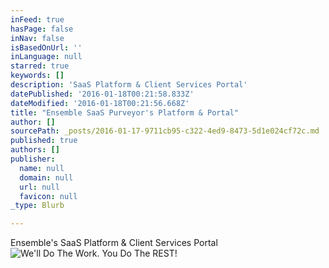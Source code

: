 ```yaml
---
inFeed: true
hasPage: false
inNav: false
isBasedOnUrl: ''
inLanguage: null
starred: true
keywords: []
description: 'SaaS Platform & Client Services Portal'
datePublished: '2016-01-18T00:21:58.833Z'
dateModified: '2016-01-18T00:21:56.668Z'
title: "Ensemble SaaS Purveyor's Platform & Portal"
author: []
sourcePath: _posts/2016-01-17-9711cb95-c322-4ed9-8473-5d1e024cf72c.md
published: true
authors: []
publisher:
  name: null
  domain: null
  url: null
  favicon: null
_type: Blurb

---
```

Ensemble's SaaS Platform & Client Services Portal
![We'll Do The Work.  You Do The REST!](https://s3-us-west-2.amazonaws.com/the-grid-img/p/95e9219402a1d59f4bb47d8fea071bf3a27bbe16.png)